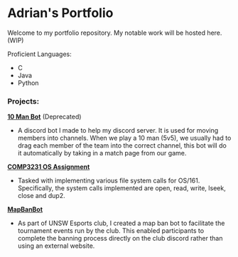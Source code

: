 # Adrian's Portfolio


Welcome to my portfolio repository. My notable work will be hosted here. (WIP)

Proficient Languages:
- C
- Java
- Python

<h3>Projects:</h3>

<b><a href="https://github.com/Ad-Chan/10ManBot">10 Man Bot</a></b> (Deprecated)
- A discord bot I made to help my discord server. It is used for moving members into channels. When we play a 10 man (5v5), we usually had to drag each member of the team into the correct channel, this bot will do it automatically by taking in a match page from our game.

<b><a href="https://github.com/Ad-Chan/os161-OS-asst2">COMP3231 OS Assignment</a></b>
- Tasked with implementing various file system calls for OS/161. Specifically, the system calls implemented are open, read, write, lseek, close and dup2.

<b><a href="https://github.com/Ad-Chan/MapBanBot">MapBanBot</a></b>
- As part of UNSW Esports club, I created a map ban bot to facilitate the tournament events run by the club. This enabled participants to complete the banning process directly on the club discord rather than using an external website.
